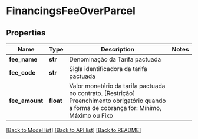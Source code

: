 # FinancingsFeeOverParcel

## Properties
Name | Type | Description | Notes
------------ | ------------- | ------------- | -------------
**fee_name** | **str** | Denominação da Tarifa pactuada | 
**fee_code** | **str** | Sigla identificadora da tarifa pactuada | 
**fee_amount** | **float** | Valor monetário da tarifa pactuada no contrato. [Restrição] Preenchimento obrigatório quando a forma de cobrança for: Mínimo, Máximo ou Fixo  | 

[[Back to Model list]](../README.md#documentation-for-models) [[Back to API list]](../README.md#documentation-for-api-endpoints) [[Back to README]](../README.md)

